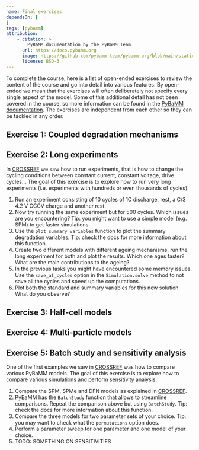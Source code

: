 ```yaml
---
name: Final exercises
dependsOn: [
]
tags: [pybamm]
attribution: 
    - citation: >
        PyBaMM documentation by the PyBaMM Team
      url: https://docs.pybamm.org
      image: https://github.com/pybamm-team/pybamm.org/blob/main/static/images/pybamm_logo.svg
      license: BSD-3
---
```


To complete the course, here is a list of open-ended exercises to review the content of the course and go into detail into various features. By open-ended we mean that the exercises will often deliberately not specify every single aspect of the model. Some of this additional detail has not been covered in the course, so more information can be found in the [PyBaMM documentation](https://docs.pybamm.org). The exercises are independent from each other so they can be tackled in any order.

## Exercise 1: Coupled degradation mechanisms

## Exercise 2: Long experiments
In [CROSSREF]() we saw how to run experiments, that is how to change the cycling conditions between constant current, constant voltage, drive cycles... The goal of this exercise is to explore how to run very long experiments (i.e. experiments with hundreds or even thousands of cycles).

1. Run an experiment consisting of 10 cycles of 1C discharge, rest, a C/3 4.2 V CCCV charge and another rest.
2. Now try running the same experiment but for 500 cycles. Which issues are you encountering? Tip: you might want to use a simple model (e.g. SPM) to get faster simulations.
3. Use the `plot_summary_variables` function to plot the summary degradation variables. Tip: check the docs for more information about this function.
4. Create two different models with different ageing mechanisms, run the long experiment for both and plot the results. Which one ages faster? What are the main contributions to the ageing?
5. In the previous tasks you might have encountered some memory issues. Use the `save_at_cycles` option in the `Simulation.solve` method to not save all the cycles and speed up the computations.
6. Plot both the standard and summary variables for this new solution. What do you observe?

## Exercise 3: Half-cell models

## Exercise 4: Multi-particle models

## Exercise 5: Batch study and sensitivity analysis
One of the first examples we saw in [CROSSREF]() was how to compare various PyBaMM models. The goal of this exercise is to explore how to compare various simulations and perform sensitivity analysis.
1. Compare the SPM, SPMe and DFN models as explained in [CROSSREF]().
2. PyBaMM has the `BatchStudy` function that allows to streamline comparisons. Repeat the comparison above but using `BatchStudy`. Tip: check the docs for more information about this function.
3. Compare the three models for two parameter sets of your choice. Tip: you may want to check what the `permutations` option does.
4. Perform a parameter sweep for one parameter and one model of your choice.
5. TODO: SOMETHING ON SENSITIVITIES